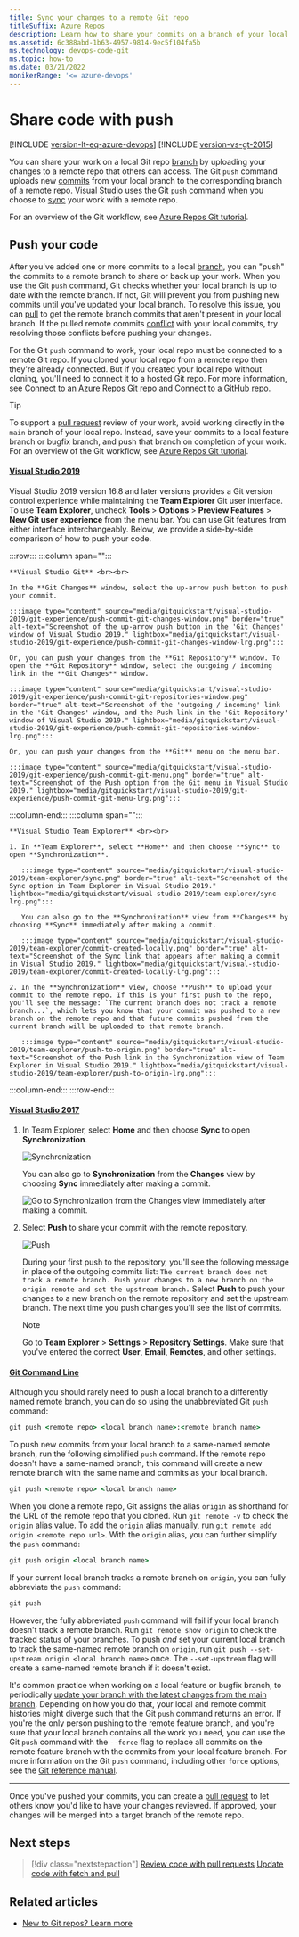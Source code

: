 ```yaml
---
title: Sync your changes to a remote Git repo
titleSuffix: Azure Repos
description: Learn how to share your commits on a branch of your local Git repo by uploading them to a remote Git repo.
ms.assetid: 6c388abd-1b63-4957-9814-9ec5f104fa5b
ms.technology: devops-code-git 
ms.topic: how-to
ms.date: 03/21/2022
monikerRange: '<= azure-devops'
---
```


# Share code with push

[!INCLUDE [version-lt-eq-azure-devops](../../includes/version-lt-eq-azure-devops.md)]
[!INCLUDE [version-vs-gt-2015](../../includes/version-vs-gt-2015.md)]


You can share your work on a local Git repo [branch](create-branch.md) by uploading your changes to a remote repo that others can access. The Git `push` command uploads new [commits](commits.md) from your local branch to the corresponding branch of a remote repo. Visual Studio uses the Git `push` command when you choose to [sync](/visualstudio/version-control/git-fetch-pull-sync#sync) your work with a remote repo.

For an overview of the Git workflow, see [Azure Repos Git tutorial](gitworkflow.md).


<a name="push-your-code"></a>

## Push your code

After you've added one or more commits to a local [branch](create-branch.md), you can "push" the commits to a remote branch to share or back up your work. When you use the Git `push` command, Git checks whether your local branch is up to date with the remote branch. If not, Git will prevent you from pushing new commits until you've updated your local branch. To resolve this issue, you can [pull](pulling.md) to get the remote branch commits that aren't present in your local branch. If the pulled remote commits [conflict](merging.md) with your local commits, try resolving those conflicts before pushing your changes.

For the Git `push` command to work, your local repo must be connected to a remote Git repo. If you cloned your local repo from a remote repo then they're already connected. But if you created your local repo without cloning, you'll need to connect it to a hosted Git repo. For more information, see [Connect to an Azure Repos Git repo](creatingrepo.md#connect-a-local-git-repo-to-an-azure-repos-git-repo) and [Connect to a GitHub repo](creatingrepo.md#connect-a-local-git-repo-to-a-github-repo).

> [!TIP]
> To support a [pull request](pull-requests.md) review of your work, avoid working directly in the `main` branch of your local repo. Instead, save your commits to a local feature branch or bugfix branch, and push that branch on completion of your work. For an overview of the Git workflow, see [Azure Repos Git tutorial](gitworkflow.md).

#### [Visual Studio 2019](#tab/visual-studio-2019)

Visual Studio 2019 version 16.8 and later versions provides a Git version control experience while maintaining the **Team Explorer** Git user interface. To use **Team Explorer**, uncheck **Tools** > **Options** > **Preview Features** > **New Git user experience** from the menu bar. You can use Git features from either interface interchangeably. Below, we provide a side-by-side comparison of how to push your code.

:::row:::
  :::column span="":::

    **Visual Studio Git** <br><br>

    In the **Git Changes** window, select the up-arrow push button to push your commit.

    :::image type="content" source="media/gitquickstart/visual-studio-2019/git-experience/push-commit-git-changes-window.png" border="true" alt-text="Screenshot of the up-arrow push button in the 'Git Changes' window of Visual Studio 2019." lightbox="media/gitquickstart/visual-studio-2019/git-experience/push-commit-git-changes-window-lrg.png":::

    Or, you can push your changes from the **Git Repository** window. To open the **Git Repository** window, select the outgoing / incoming link in the **Git Changes** window.

    :::image type="content" source="media/gitquickstart/visual-studio-2019/git-experience/push-commit-git-repositories-window.png" border="true" alt-text="Screenshot of the 'outgoing / incoming' link in the 'Git Changes' window, and the Push link in the 'Git Repository' window of Visual Studio 2019." lightbox="media/gitquickstart/visual-studio-2019/git-experience/push-commit-git-repositories-window-lrg.png":::

    Or, you can push your changes from the **Git** menu on the menu bar.

    :::image type="content" source="media/gitquickstart/visual-studio-2019/git-experience/push-commit-git-menu.png" border="true" alt-text="Screenshot of the Push option from the Git menu in Visual Studio 2019." lightbox="media/gitquickstart/visual-studio-2019/git-experience/push-commit-git-menu-lrg.png":::

  :::column-end:::
  :::column span="":::

    **Visual Studio Team Explorer** <br><br>

    1. In **Team Explorer**, select **Home** and then choose **Sync** to open **Synchronization**.
    
       :::image type="content" source="media/gitquickstart/visual-studio-2019/team-explorer/sync.png" border="true" alt-text="Screenshot of the Sync option in Team Explorer in Visual Studio 2019." lightbox="media/gitquickstart/visual-studio-2019/team-explorer/sync-lrg.png":::
    
       You can also go to the **Synchronization** view from **Changes** by choosing **Sync** immediately after making a commit.
    
       :::image type="content" source="media/gitquickstart/visual-studio-2019/team-explorer/commit-created-locally.png" border="true" alt-text="Screenshot of the Sync link that appears after making a commit in Visual Studio 2019." lightbox="media/gitquickstart/visual-studio-2019/team-explorer/commit-created-locally-lrg.png":::
    
    2. In the **Synchronization** view, choose **Push** to upload your commit to the remote repo. If this is your first push to the repo, you'll see the message: `The current branch does not track a remote branch...`, which lets you know that your commit was pushed to a new branch on the remote repo and that future commits pushed from the current branch will be uploaded to that remote branch.
    
       :::image type="content" source="media/gitquickstart/visual-studio-2019/team-explorer/push-to-origin.png" border="true" alt-text="Screenshot of the Push link in the Synchronization view of Team Explorer in Visual Studio 2019." lightbox="media/gitquickstart/visual-studio-2019/team-explorer/push-to-origin-lrg.png":::

  :::column-end:::
:::row-end:::


#### [Visual Studio 2017](#tab/visual-studio-2017)

1. In Team Explorer, select **Home** and then choose **Sync** to open **Synchronization**.

   ![Synchronization](media/gitquickstart/visual-studio-2017/sync.png)

   You can also go to **Synchronization** from the **Changes** view by choosing **Sync** immediately after making a commit.

   ![Go to Synchronization from the Changes view immediately after making a commit.](media/gitquickstart/visual-studio-2017/commit-created-locally.png)

1. Select **Push** to share your commit with the remote repository.

   ![Push](media/gitquickstart/visual-studio-2017/push-to-origin.png)

   During your first push to the repository, you'll see the following message in place of the outgoing commits list: `The current branch does not track a remote branch. Push your changes to a new branch on the origin remote and set the upstream branch.` Select **Push** to push your changes to a new branch on the remote repository and set the upstream branch. The next time you push changes you'll see the list of commits.

   > [!NOTE]
   > Go to **Team Explorer** > **Settings** > **Repository Settings**. Make sure that you've entered the correct **User**, **Email**, **Remotes**, and other settings.


#### [Git Command Line](#tab/git-command-line)

Although you should rarely need to push a local branch to a differently named remote branch, you can do so using the unabbreviated Git `push` command:

```cmd
git push <remote repo> <local branch name>:<remote branch name>
```

To push new commits from your local branch to a same-named remote branch, run the following simplified `push` command. If the remote repo doesn't have a same-named branch, this command will create a new remote branch with the same name and commits as your local branch.

```cmd
git push <remote repo> <local branch name>
```

When you clone a remote repo, Git assigns the alias `origin` as shorthand for the URL of the remote repo that you cloned. Run `git remote -v` to check the `origin` alias value. To add the `origin` alias manually, run `git remote add origin <remote repo url>`. With the `origin` alias, you can further simplify the `push` command:

```cmd
git push origin <local branch name>
```

If your current local branch tracks a remote branch on `origin`, you can fully abbreviate the `push` command:

```cmd
git push
```

However, the fully abbreviated `push` command will fail if your local branch doesn't track a remote branch. Run `git remote show origin` to check the tracked status of your branches. To push _and_ set your current local branch to track the same-named remote branch on `origin`, run `git push --set-upstream origin <local branch name>` once. The `--set-upstream` flag will create a same-named remote branch if it doesn't exist.

It's common practice when working on a local feature or bugfix branch, to periodically [update your branch with the latest changes from the main branch](pulling.md#update-your-branch-with-the-latest-changes-from-main). Depending on how you do that, your local and remote commit histories might diverge such that the Git `push` command returns an error. If you're the only person pushing to the remote feature branch, and you're sure that your local branch contains all the work you need, you can use the Git `push` command with the `--force` flag to replace all commits on the remote feature branch with the commits from your local feature branch. For more information on the Git `push` command, including other `force` options, see the [Git reference manual](https://git-scm.com/docs/git-push#_options).


* * *


Once you've pushed your commits, you can create a [pull request](pull-requests.md) to let others know you'd like to have your changes reviewed. If approved, your changes will be merged into a target branch of the remote repo.


## Next steps

> [!div class="nextstepaction"]
> [Review code with pull requests](pull-requests.md)
> [Update code with fetch and pull](pulling.md)


## Related articles

- [New to Git repos? Learn more](/devops/develop/git/set-up-a-git-repository)
